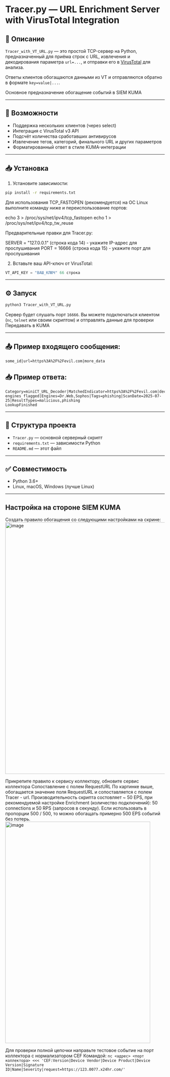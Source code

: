 # Tracer.py — URL Enrichment Server with VirusTotal Integration

## 📌 Описание

`Tracer_with_VT_URL.py` — это простой TCP-сервер на Python, предназначенный для приёма строк с URL, извлечения и декодирования параметра `url=...`, и отправки его в [VirusTotal](https://virustotal.com) для анализа.

Ответы клиентов обогащаются данными из VT и отправляются обратно в формате `key=value|...`.

Основное предназначение обогащение событий в SIEM KUMA

---

## 🚀 Возможности

- Поддержка нескольких клиентов (через select)
- Интеграция с VirusTotal v3 API
- Подсчёт количества сработавших антивирусов
- Извлечение тегов, категорий, финального URL и других параметров
- Форматированный ответ в стиле KUMA-интеграции

---

## 📥 Установка

1. Установите зависимости:
```bash
pip install -r requirements.txt
```
Для использования TCP_FASTOPEN (рекомендуется) на ОС Linux выполните команду ниже и переиспользование портов:

echo 3 > /proc/sys/net/ipv4/tcp_fastopen
echo 1 > /proc/sys/net/ipv4/tcp_tw_reuse

Предварительные правки для Tracer.py:

SERVER = "127.0.0.1" (строка кода 14) - укажите IP-адрес для прослушивания
PORT = 16666 (строка кода 15) - укажите порт для прослушивания


2. Вставьте ваш API-ключ от VirusTotal:
```python
VT_API_KEY = "ВАШ_КЛЮЧ" 66 строка
```

---

## ⚙️ Запуск

```bash
python3 Tracer_with_VT_URL.py
```

Сервер будет слушать порт `16666`. Вы можете подключаться клиентом (`nc`, `telnet` или своим скриптом) и отправлять данные для проверки
Передавать в KUMA

---

## 📤 Пример входящего сообщения:

```
some_id|url=https%3A%2F%2Fevil.com|more_data
```

## 📥 Пример ответа:

```
Category=miniCT_URL_Decoder|MatchedIndicator=https%3A%2F%2Fevil.com|decodedURL=https://evil.com|VT_Result=5/97 engines flagged|Engines=Dr.Web,Sophos|Tags=phishing|ScanDate=2025-07-25|ResultTypes=malicious,phishing
LookupFinished
```

---

## 📁 Структура проекта

- `Tracer.py` — основной серверный скрипт
- `requirements.txt` — зависимости Python
- `README.md` — этот файл

---

## ✅ Совместимость

- Python 3.6+
- Linux, macOS, Windows (лучше Linux)

---

## Настройка на стороне SIEM KUMA
Создать правило обогащения со следующими настройками на скрине:
<img width="699" height="792" alt="image" src="https://github.com/user-attachments/assets/1a522844-252d-4c49-a612-9ac69d330921" />


Прикрепите правило к сервису коллектору, обновите сервис коллектора
Сопоставление с полем RequestURL
По картинке выше, обогащается значение поля RequestURL и сопоставляется с полем Tracer - url.
Производительность скрипта состовляет ~ 50 EPS, при рекомендуемой настройке Enrichment (количество подключений): 50 connections и 50 RPS (запросов в секунду).
Если использовать в пропорции 500 / 500, то можно обогащать примерно 500 EPS событий без потерь.
<img width="458" height="697" alt="image" src="https://github.com/user-attachments/assets/4e013012-709f-4215-8616-6a2ed09bddb6" />


Для проверки полной цепочки направьте тестовое событие на порт коллектора с нормализатором CEF
Командой:
`nc <адрес> <порт коллектора> <<< 'CEF:Version|Device Vendor|Device Product|Device Version|Signature ID|Name|Severity|request=https://123.0077.x24hr.com/'`
